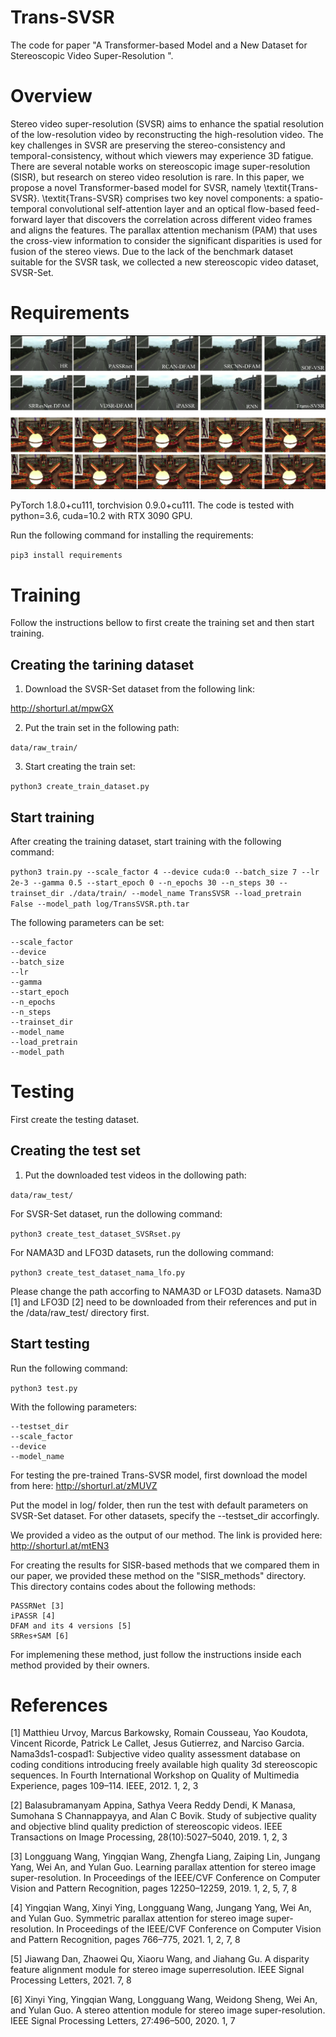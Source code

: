 # Trans-SVSR



The code for paper "A Transformer-based Model and a New Dataset for Stereoscopic Video Super-Resolution ".


# Overview #
Stereo video super-resolution (SVSR) aims to enhance the spatial resolution of the low-resolution video by reconstructing the high-resolution video. The key challenges in SVSR are preserving the stereo-consistency and temporal-consistency, without which viewers may experience 3D fatigue. There are several notable works on stereoscopic image super-resolution (SISR), but research on stereo video resolution is rare. In this paper, we propose a novel Transformer-based model for SVSR, namely \textit{Trans-SVSR}. \textit{Trans-SVSR} comprises two key novel components: a spatio-temporal convolutional self-attention layer and an optical flow-based feed-forward layer that discovers the correlation across different video frames and aligns the features. The parallax attention mechanism (PAM) that uses the cross-view information to consider the significant disparities is used for fusion of the stereo views. Due to the lack of the benchmark dataset suitable for the SVSR task, we collected a new stereoscopic video dataset, SVSR-Set.

# Requirements #

![alt text](https://github.com/H-deep/Trans-SVSR/blob/main/qual.png)

PyTorch 1.8.0+cu111, torchvision 0.9.0+cu111. The code is tested with python=3.6, cuda=10.2 with RTX 3090 GPU.


Run the following command for installing the requirements:

`pip3 install requirements`

# Training #

Follow the instructions bellow to first create the training set and then start training.

## Creating the tarining dataset ## 

1. Download the SVSR-Set dataset from the following link:

http://shorturl.at/mpwGX

2. Put the train set in the following path:

`data/raw_train/`

3. Start creating the train set:

`python3 create_train_dataset.py`


## Start training ## 

After creating the training dataset, start training with the following command:

`python3 train.py --scale_factor 4 --device cuda:0 --batch_size 7 --lr 2e-3 --gamma 0.5 --start_epoch 0 --n_epochs 30 --n_steps 30 --trainset_dir ./data/train/ --model_name TransSVSR --load_pretrain False --model_path log/TransSVSR.pth.tar`

The following parameters can be set:

```
--scale_factor
--device
--batch_size
--lr
--gamma
--start_epoch
--n_epochs
--n_steps
--trainset_dir
--model_name
--load_pretrain
--model_path
```

# Testing #
First create the testing dataset.

## Creating the test set ## 

1. Put the downloaded test videos in the dollowing path:

`data/raw_test/`

For SVSR-Set dataset, run the dollowing command:

`python3 create_test_dataset_SVSRset.py`


For NAMA3D and LFO3D datasets, run the dollowing command:

`python3 create_test_dataset_nama_lfo.py`

Please change the path accorfing to NAMA3D or LFO3D datasets. Nama3D [1] and LFO3D [2] need to be downloaded from their references and put in the /data/raw_test/ directory first.


## Start testing ## 

Run the following command:

`python3 test.py`

With the following parameters:

```
--testset_dir
--scale_factor
--device
--model_name
```

For testing the pre-trained Trans-SVSR model, first download the model from here: 
http://shorturl.at/zMUVZ


Put the model in log/ folder, then run the test with default parameters on SVSR-Set dataset. For other datasets, specify the --testset_dir accorfingly.

We provided a video as the output of our method. The link is provided here: http://shorturl.at/mtEN3

For creating the results for SISR-based methods that we compared them in our paper, we provided these method on the "SISR_methods" directory. This directory contains codes about the following methods:

```
PASSRNet [3]
iPASSR [4]
DFAM and its 4 versions [5]
SRRes+SAM [6]
```

For implemening these method, just follow the instructions inside each method provided by their owners.



# References #

[1] Matthieu Urvoy, Marcus Barkowsky, Romain Cousseau, Yao
Koudota, Vincent Ricorde, Patrick Le Callet, Jesus Gutierrez,
and Narciso Garcia. Nama3ds1-cospad1: Subjective video
quality assessment database on coding conditions introducing
freely available high quality 3d stereoscopic sequences. In
Fourth International Workshop on Quality of Multimedia Experience, pages 109–114. IEEE, 2012. 1, 2, 3

[2] Balasubramanyam Appina, Sathya Veera Reddy Dendi, K
Manasa, Sumohana S Channappayya, and Alan C Bovik.
Study of subjective quality and objective blind quality prediction of stereoscopic videos. IEEE Transactions on Image
Processing, 28(10):5027–5040, 2019. 1, 2, 3

[3] Longguang Wang, Yingqian Wang, Zhengfa Liang, Zaiping
Lin, Jungang Yang, Wei An, and Yulan Guo. Learning parallax attention for stereo image super-resolution. In Proceedings of the IEEE/CVF Conference on Computer Vision and
Pattern Recognition, pages 12250–12259, 2019. 1, 2, 5, 7, 8

[4] Yingqian Wang, Xinyi Ying, Longguang Wang, Jungang
Yang, Wei An, and Yulan Guo. Symmetric parallax attention for stereo image super-resolution. In Proceedings of
the IEEE/CVF Conference on Computer Vision and Pattern
Recognition, pages 766–775, 2021. 1, 2, 7, 8

[5] Jiawang Dan, Zhaowei Qu, Xiaoru Wang, and Jiahang Gu. A
disparity feature alignment module for stereo image superresolution. IEEE Signal Processing Letters, 2021. 7, 8

[6] Xinyi Ying, Yingqian Wang, Longguang Wang, Weidong
Sheng, Wei An, and Yulan Guo. A stereo attention module
for stereo image super-resolution. IEEE Signal Processing
Letters, 27:496–500, 2020. 1, 7
